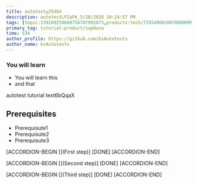 ```yaml
---
title: autotesty25d64
description: autotestLP2aFK_5/28/2020 10:24:57 PM
tags: [topic:139269250608756787992873,products:tech/73554900100700000996,tutorial:experience/advanced]
primary_tag: tutorial:product/sapHana
time: 534
author_profile: https://github.com/ksAutotests
author_name: ksAutotests
---
```

### You will learn
- You will learn this
- and that

autotest tutorial text6bQqaX

## Prerequisites
- Prerequisute1
- Prerequisute2
- Prerequisute3

[ACCORDION-BEGIN [](First step)]
[DONE]
[ACCORDION-END]

[ACCORDION-BEGIN [](Second step)]
[DONE]
[ACCORDION-END]

[ACCORDION-BEGIN [](Third step)]
[DONE]
[ACCORDION-END]

